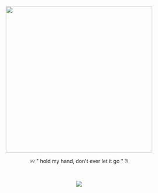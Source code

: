 

<br>
<p align="center">
      <img height=400 src="https://files.catbox.moe/xa05il.png">
    </p>
          
<p align="center">
      ୨୧  " hold my hand, don't ever let it go "  𐙚   

<br> <p align="center">![](https://komarev.com/ghpvc/?username=Litanchovy&label=✦&color=000000)</p>
